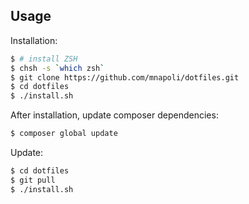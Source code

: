 ## Usage

Installation:

```sh
$ # install ZSH
$ chsh -s `which zsh`
$ git clone https://github.com/mnapoli/dotfiles.git
$ cd dotfiles
$ ./install.sh
```

After installation, update composer dependencies:

```sh
$ composer global update
```

Update:

```sh
$ cd dotfiles
$ git pull
$ ./install.sh
```
